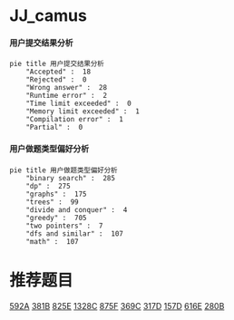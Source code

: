 # JJ_camus

<!-- tabs:start -->



#### **用户提交结果分析**

```mermaid
pie title 用户提交结果分析
    "Accepted" :  18
    "Rejected" :  0
    "Wrong answer" :  28
    "Runtime error" :  2
    "Time limit exceeded" :  0
    "Memory limit exceeded" :  1
    "Compilation error" :  1
    "Partial" :  0
```

#### **用户做题类型偏好分析**

```mermaid
pie title 用户做题类型偏好分析
    "binary search" :  285
    "dp" :  275
    "graphs" :  175
    "trees" :  99
    "divide and conquer" :  4
    "greedy" :  705
    "two pointers" :  7
    "dfs and similar" :  107
    "math" :  107
```



<!-- tabs:end -->
# 推荐题目
[592A](https://codeforces.com/contest/592/problem/A)
[381B](https://codeforces.com/contest/381/problem/B)
[825E](https://codeforces.com/contest/825/problem/E)
[1328C](https://codeforces.com/contest/1328/problem/C)
[875F](https://codeforces.com/contest/875/problem/F)
[369C](https://codeforces.com/contest/369/problem/C)
[317D](https://codeforces.com/contest/317/problem/D)
[157D](https://codeforces.com/contest/157/problem/D)
[616E](https://codeforces.com/contest/616/problem/E)
[280B](https://codeforces.com/contest/280/problem/B)
